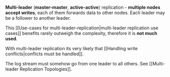 **Multi-leader** (**master-master**, **active-active**) replication - **multiple nodes accept writes**, each of them forwards data to other nodes. Each leader may be a follower to another leader.

This [[Use-cases for multi-leader-replication|multi-leader replication use cases]] benefits rarely outweigh the complexity, therefore it is **not much used**.

With multi-leader replication its very likely that [[Handling write conflicts|conflicts must be handled]].

The log stream must somehow go from one leader to all others. See [[Multi-leader Replication Topologies]].